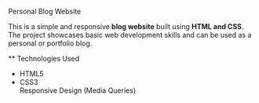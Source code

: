   Personal Blog Website

This is a simple and responsive **blog website** built using **HTML and CSS**. The project showcases basic web development skills and can be used as a personal or portfolio blog. 

** Technologies Used
- HTML5  
- CSS3  
 Responsive Design (Media Queries)  

